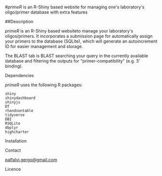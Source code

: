 #_primeR_ is an R-Shiny based website for managing one's laboratory's oligo/primer database with extra features

##Description

_primeR_ is an R-Shiny based websiteto manage your laboratory's oligos/primers. It incorporates a submission page for automatically assign your primers to the database (SQLite), which will generate an autoincrement ID for easier management and storage.

The BLAST tab is BLAST searching your query in the currently available database and filtering the outputs for "primer-compatibility" (e.g. 3' binding).


Dependencies

_primeR_ uses the following R packages:

```
shiny
shinydashboard
shinyjs
DT
rhandsontable
tidyverse
DBI
RSQLite
dbplyr
highcharter
```

Installation

Contact

[palfalvi.gergo@gmail.com](palfalvi.gergo@gmail.com)

Licence

